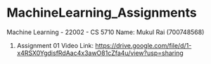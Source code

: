 # MachineLearning_Assignments
Machine Learning - 22002 - CS 5710
Name: Mukul Rai (700748568)

1. Assignment 01 
Video Link: https://drive.google.com/file/d/1-x4RSX0YgdisfRdAac4x3awO81cZfa4u/view?usp=sharing 

